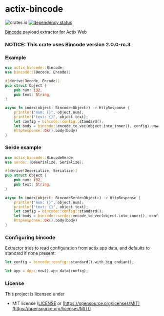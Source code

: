 # actix-bincode

![crates.io](https://img.shields.io/crates/v/actix-bincode?label=latest) [![dependency status](https://deps.rs/crate/actix-bincode/0.2.5/status.svg)](https://deps.rs/crate/actix-bincode/0.2.5)

[Bincode](https://crates.io/crates/bincode) payload extractor for Actix Web

### NOTICE: This crate uses Bincode version 2.0.0-rc.3  


### Example

```rust
use actix_bincode::Bincode;
use bincode::{Decode, Encode};

#[derive(Decode, Encode)]
pub struct Object {
    pub num: i32,
    pub text: String,
}

async fn index(object: Bincode<Object>) -> HttpResponse {
    println!("num: {}", object.num);
    println!("text: {}", object.text);
    let config = bincode::config::standard();
    let body = bincode::encode_to_vec(object.into_inner(), config).unwrap();
    HttpResponse::Ok().body(body)
}
```

### Serde example

```rust
use actix_bincode::BincodeSerde;
use serde::{Deserialize, Serialize};

#[derive(Deserialize, Serialize)]
pub struct Object {
    pub num: i32,
    pub text: String,
}

async fn index(object: BincodeSerde<Object>) -> HttpResponse {
    println!("num: {}", object.num);
    println!("text: {}", object.text);
    let config = bincode::config::standard();
    let body = bincode::serde::encode_to_vec(object.into_inner(), config).unwrap();
    HttpResponse::Ok().body(body)
}
```

### Configuring bincode

Extractor tries to read configuration from actix app data, and defaults to standard if none present:  

```rust
let config = bincode::config::standard().with_big_endian();

let app = App::new().app_data(config);

```

### License

This project is licensed under 

- MIT license ([LICENSE](LICENSE) or [https://opensource.org/licenses/MIT](https://opensource.org/licenses/MIT))

